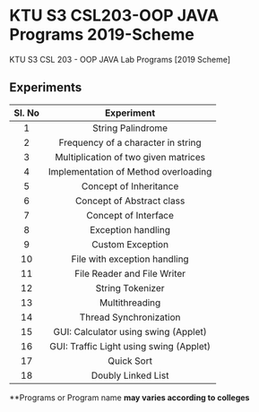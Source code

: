 # KTU S3 CSL203-OOP JAVA Programs 2019-Scheme
KTU S3 CSL 203 - OOP JAVA Lab Programs [2019 Scheme]

## Experiments

Sl. No| Experiment
:-----:|:-----:
1| String Palindrome
2|Frequency of a character in string
3|Multiplication of two given matrices
4|Implementation of Method overloading
5|Concept of Inheritance 
6|Concept of Abstract class
7|Concept of Interface
8|Exception handling
9|Custom Exception
10|File with exception handling
11|File Reader and File Writer
12|String Tokenizer
13|Multithreading
14|Thread Synchronization
15|GUI: Calculator using swing (Applet) 
16|GUI: Traffic Light using swing (Applet)
17|Quick Sort
18|Doubly Linked List



**Programs or Program name __may varies according to colleges__
